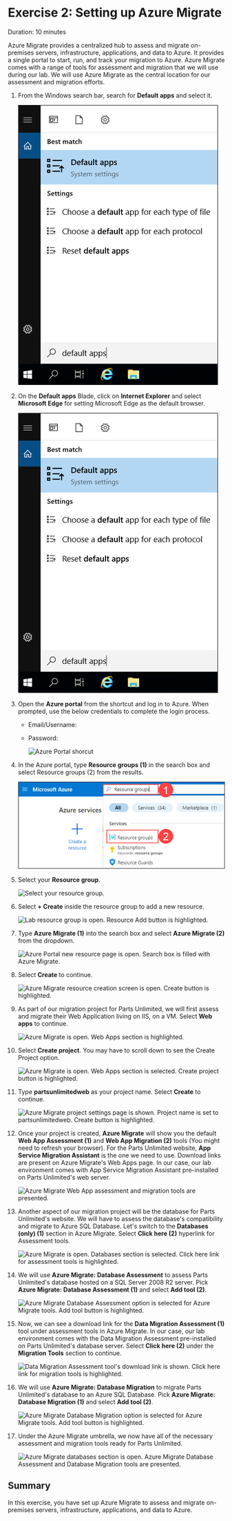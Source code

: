 # Exercise 2: Setting up Azure Migrate

Duration: 10 minutes

Azure Migrate provides a centralized hub to assess and migrate on-premises servers, infrastructure, applications, and data to Azure. It provides a single portal to start, run, and track your migration to Azure. Azure Migrate comes with a range of tools for assessment and migration that we will use during our lab. We will use Azure Migrate as the central location for our assessment and migration efforts.

1. From the Windows search bar, search for **Default apps** and select it.

   ![Find Default Apps](media/DefaultApps.png "Find Default Apps")
   
1. On the **Default apps** Blade, click on **Internet Explorer** and select **Microsoft Edge** for setting Microsoft Edge as the default browser.

   ![Edge as default browser](media/Defaultapps.png "Set Edge as Default Browser")
   
1. Open the **Azure portal** from the shortcut and log in to Azure. When prompted, use the below credentials to complete the login process.

    * Email/Username: <inject key="AzureAdUserEmail"></inject>
    
    * Password: <inject key="AzureAdUserPassword"></inject>

      ![Azure Portal shorcut](media/azure-portal-start.png "Azure Portal shortcut")

1. In the Azure portal, type **Resource groups (1)** in the search box and select Resource groups (2) from the results.

    ![Select your resource group.](media/17-04-2024(2).png "Resource Group")

1. Select your **Resource group**. 

    ![Select your resource group.](media/resource-group-1.png "Resource Group")

1. Select **+ Create** inside the resource group to add a new resource.
    
    ![Lab resource group is open. Resource Add button is highlighted.](media/portal-add-resource-1.png "Lab Resource Group")

1. Type **Azure Migrate (1)** into the search box and select **Azure Migrate (2)** from the dropdown.

    ![Azure Portal new resource page is open. Search box is filled with Azure Migrate.](media/az-migrate.png "Marketplace Search for Azure Migrate")

1. Select **Create** to continue.

    ![Azure Migrate resource creation screen is open. Create button is highlighted.](media/App-Mod-azure-migrate.png "Creating Azure Migrate")

1. As part of our migration project for Parts Unlimited, we will first assess and migrate their Web Application living on IIS, on a VM. Select **Web apps** to continue.

    ![Azure Migrate is open. Web Apps section is highlighted.](media/azure-migrate-web-app-1.png "Azure Migrate Web Apps")

1. Select **Create project**. You may have to scroll down to see the Create Project option.

    ![Azure Migrate is open. Web Apps section is selected. Create project button is highlighted.](media/azure-migrate-web-app-2.png "Azure Migrate Create project")

1. Type **partsunlimitedweb<inject key="DeploymentID" enableCopy="false"/>**  as your project name. Select **Create** to continue. 

    ![Azure Migrate project settings page is shown. Project name is set to partsunlimitedweb. Create button is highlighted.](media/azure-migrate-create-project-settings.png "Azure Migrate Project Creation")

1. Once your project is created, **Azure Migrate** will show you the default **Web App Assessment (1)** and **Web App Migration (2)** tools (You might need to refresh your browser). For the Parts Unlimited website, **App Service Migration Assistant** is the one we need to use. Download links are present on Azure Migrate's Web Apps page. In our case, our lab environment comes with App Service Migration Assistant pre-installed on Parts Unlimited's web server.

    ![Azure Migrate Web App assessment and migration tools are presented.](media/azure-migrate-web-app-3.png "Azure Migrate Web Apps Capabilities")

1. Another aspect of our migration project will be the database for Parts Unlimited's website. We will have to assess the database's compatibility and migrate to Azure SQL Database. Let's switch to the **Databases (only) (1)** section in Azure Migrate. Select **Click here (2)** hyperlink for Assessment tools.

    ![Azure Migrate is open. Databases section is selected. Click here link for assessment tools is highlighted.](media/azure-migrate-web-app-4.png "Azure Migrate Databases")

1. We will use **Azure Migrate: Database Assessment** to assess Parts Unlimited's database hosted on a SQL Server 2008 R2 server. Pick **Azure Migrate: Database Assessment (1)** and select **Add tool (2)**.

    ![Azure Migrate Database Assessment option is selected for Azure Migrate tools. Add tool button is highlighted.](media/updated25.png "Azure Migrate Database Assessment Tools")

1. Now, we can see a download link for the **Data Migration Assessment (1)** tool under assessment tools in Azure Migrate. In our case, our lab environment comes with the Data Migration Assessment pre-installed on Parts Unlimited's database server. Select **Click here (2)** under the **Migration Tools** section to continue.

    ![Data Migration Assessment tool's download link is shown. Click here link for migration tools is highlighted.](media/azure-migrate-web-app-5.png "Azure Migrate DMA Download")

1. We will use **Azure Migrate: Database Migration** to migrate Parts Unlimited's database to an Azure SQL Database. Pick **Azure Migrate: Database Migration (1)** and select **Add tool (2)**.

    ![Azure Migrate Database Migration option is selected for Azure Migrate tools. Add tool button is highlighted.](media/updated26.png "Azure Migrate Database Migration Tool")

1. Under the Azure Migrate umbrella, we now have all of the necessary assessment and migration tools ready for Parts Unlimited.

    ![Azure Migrate databases section is open. Azure Migrate Database Assessment and Database Migration tools are presented.](media/azure-migrate-web-app-6.png "Azure Migrate Database Migration and Assessment Tools")


<validation step="31056c3b-38e4-4a7d-9c6b-fb8db8cb9065" />

## Summary
 
In this exercise, you have set up Azure Migrate to assess and migrate on-premises servers, infrastructure, applications, and data to Azure.
